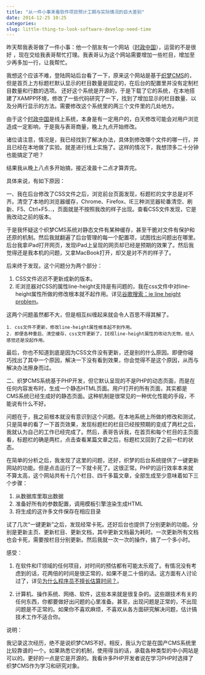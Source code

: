 ```yaml
---
title: "从一件小事来看软件项目预计工期与实际情况的巨大差别"
date: 2014-12-25 10:25
categories:
slug: little-thing-to-look-software-develop-need-time
---
```


昨天帮我表哥做了一件小事：他一个朋友有一个网站（[时政中国](http://www.szzg.org.cn/index.html)），运营的不是很好 ，现在交给我表哥帮忙打理。我表哥认为这个网站需要增加一些栏目，增加至少再多加一行，让我帮忙。

我想这个应该不难，登陆网站后台看了一下，原来这个网站是基于[织梦CMS](http://www.dedecms.com/)的，但是首页上方标题栏默认显示的栏目数量是固定的，在后台的配置里并没有定制栏目数量和行数的选项。
还好这个系统是开源的，于是下载了它的系统，在本地搭建了XAMPP环境，修改了一些代码研究了一下，找到了增加显示的栏目数量、以及分两行显示的方法。需要修改这个系统里的两三个文件里的几处地方。

由于这个[时政中国](http://www.szzg.org.cn/index.html)是线上系统，本身是有一定用户的，白天修改可能会对用户浏览造成一定影响，于是我与表哥商量，晚上九点开始修改。

诸位请注意，情况是，我已经找到了解决办法，具体到修改哪个文件的哪一行，并且已经在本地做了实验。就差进行线上实施了。这样的情况下，我想顶多二十分钟也能搞定了吧？

结果我从晚上八点多开始搞，接近凌晨十二点才算弄完。

具体来说，有如下原因：

一、我在后台修改了CSS文件之后，浏览前台页面发现，标题栏的文字总是对不齐。清空了本地的浏览器缓存，Chrome、Firefox、IE三种浏览器轮番清空、刷新、F5、Ctrl+F5...，页面就是不按照我改的样子出现。查看CSS文件发现，它是我改动之前的版本。

于是我怀疑这个织梦CMS系统对静态文件有某种缓存，甚至干脆对文件有保护和还原的机制。然后我就翻遍了后台管理的每一个配置项，试图找出问题出在哪里。后台我拿iPad打开网页，发现iPad上呈现的网页却已经是预期的效果了。然后我觉得还是我本机的问题，又拿MacBook打开，却又是对不齐的样子了。

后来终于发现，这个问题分为两个部分：

1. CSS文件迟迟不更新成新的版本。
2. IE浏览器对CSS的属性line-height支持是有问题的，我在css文件中对line-height属性所做的修改根本就不起作用。详见[谷歌搜索：ie line height problem](https://www.google.com/search?q=ie+line+height+problem&oq=ie+line+height+problem&aqs=chrome..69i57.895j0j9&sourceid=chrome&es_sm=122&ie=UTF-8)。

这两个问题虽然都不大，但是相互纠缠起来就会令人百思不得其解了。

```
1. css文件不更新，修改line-height属性根本起不到作用。
2. 即便各种重启、清空缓存，css文件更新了，IE视line-height属性的改动为无物，给人感觉还是没起作用。
```

最后，你也不知道到底是因为CSS文件没有更新，还是别的什么原因。即便你碰巧找出了其中一个原因，解决一下没有看到效果，你会觉得不是这个原因，从而与解决办法擦身而过。

二、织梦CMS系统基于PHP开发，但它默认呈现的不是PHP的动态页面，而是在任何内容发布时，生成一个静态HTML页面。用户打开的所有页面，其实都是CMS系统已经生成好的静态页面。这种机制是很常见的一种优化性能的手段，不能说有什么不好。

问题在于，我之前根本就没有意识到这个问题。在本地系统上所做的修改和测试，只是简单的看了一下首页效果，发现标题栏的栏目已经按预期的变成了两栏之后，我就认为自己的工作已经完成了。然后，表哥告诉我，在首页和每个栏目的主页面看，标题栏的确是两栏，点击查看某篇文章之后，标题栏又回到了之前一栏的状态。

在简单的分析之后，我发现了这里的问题，还好，织梦的后台系统提供了一键更新网站的功能。但是点击运行了一下就卡死了。这很正常。PHP的运行效率本来就不算太高，这个网站共有十几个栏目、四千多篇文章，全部生成至少意味着如下三个步骤：

1.	从数据库里取出数据
2.	准备好所有的参数配置，调用模板引擎渲染生成HTML
3.	将生成的这许多文件保存在相应目录

试了几次“一键更新”之后，发现经常卡死。还好后台也提供了分别更新的功能。分别是更新主页、更新栏目、更新文档，其中更新文档最为耗时。一次更新所有文档也会卡死，需要按栏目分别更新。然后我就一次一次的操作，搞了一个多小时。

感受：

1.	在软件和IT领域的任何项目，对时间的预估都有可能太乐观了。有情况没有考虑到的话，花两倍的时间是很正常的，如果不是二十倍的话。这方面有人讨论过了，详见[为什么程序员不擅长估算时间？](http://www.csdn.net/article/2012-08-07/2808266)。

2.	计算机、操作系统、网络、软件，这些本来就是很复杂的。这些跟技术有关的任何东西，你都要做好出问题的心里准备。甚至，出现问题是正常的，不出现问题是不正常的。如果你不喜欢麻烦，不喜欢从各方面研究解决问题，估计搞技术工作不适合你。

说明：

我记录这次经历，绝不是说织梦CMS不好。相反，我认为它是在国产CMS系统里比较靠谱的一个。如果熟悉它的机制，使用得当的话，承载各种类型的中小网站是可以的。更好的一点是它是开源的。我看许多PHP开发者说在学习PHP时选择了织梦CMS作为学习和研究对象。

